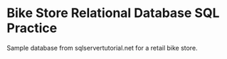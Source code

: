 # Bike Store Relational Database SQL Practice
Sample database from sqlservertutorial.net for a retail bike store.
